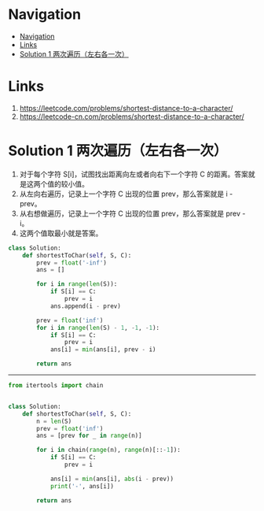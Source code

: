 # Navigation
- [Navigation](#navigation)
- [Links](#links)
- [Solution 1 两次遍历（左右各一次）](#solution-1-%e4%b8%a4%e6%ac%a1%e9%81%8d%e5%8e%86%e5%b7%a6%e5%8f%b3%e5%90%84%e4%b8%80%e6%ac%a1)

# Links
1. https://leetcode.com/problems/shortest-distance-to-a-character/
2. https://leetcode-cn.com/problems/shortest-distance-to-a-character/


# Solution 1 两次遍历（左右各一次）
1. 对于每个字符 S[i]，试图找出距离向左或者向右下一个字符 C 的距离。答案就是这两个值的较小值。
2. 从左向右遍历，记录上一个字符 C 出现的位置 prev，那么答案就是 i - prev。
3. 从右想做遍历，记录上一个字符 C 出现的位置 prev，那么答案就是 prev - i。
4. 这两个值取最小就是答案。

```python
class Solution:
    def shortestToChar(self, S, C):
        prev = float('-inf')
        ans = []

        for i in range(len(S)):
            if S[i] == C:
                prev = i
            ans.append(i - prev)

        prev = float('inf')
        for i in range(len(S) - 1, -1, -1):
            if S[i] == C:
                prev = i
            ans[i] = min(ans[i], prev - i)

        return ans
```
---
```python
from itertools import chain


class Solution:
    def shortestToChar(self, S, C):
        n = len(S)
        prev = float('inf')
        ans = [prev for _ in range(n)]

        for i in chain(range(n), range(n)[::-1]):
            if S[i] == C:
                prev = i

            ans[i] = min(ans[i], abs(i - prev))
            print('-', ans[i])

        return ans
```

